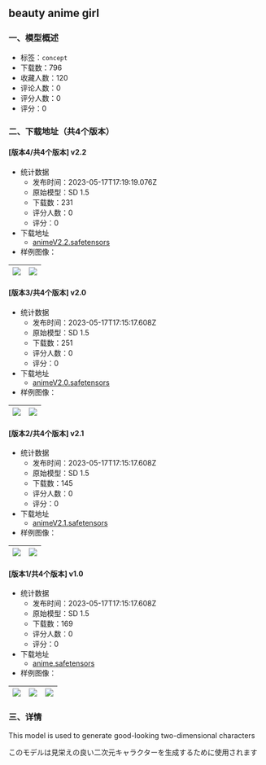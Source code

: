 ## beauty anime girl
### 一、模型概述

- 标签：`concept`
- 下载数：796
- 收藏人数：120
- 评论人数：0
- 评分人数：0
- 评分：0

### 二、下载地址（共4个版本）

#### [版本4/共4个版本] v2.2

- 统计数据
  - 发布时间：2023-05-17T17:19:19.076Z
  - 原始模型：SD 1.5
  - 下载数：231
  - 评分人数：0
  - 评分：0
- 下载地址
  - [animeV2.2.safetensors](https://civitai.com/api/download/models/73401)
- 样例图像：

| <img src="https://image.civitai.com/xG1nkqKTMzGDvpLrqFT7WA/b7dd6b1a-da3a-4c7f-b59a-28eef26a43b0/width=450/819594.jpeg" /> | <img src="https://image.civitai.com/xG1nkqKTMzGDvpLrqFT7WA/e9d5a7d0-6ab1-477e-b9ff-36581a74660a/width=450/819595.jpeg" /> |
| ---- | ---- |

#### [版本3/共4个版本] v2.0

- 统计数据
  - 发布时间：2023-05-17T17:15:17.608Z
  - 原始模型：SD 1.5
  - 下载数：251
  - 评分人数：0
  - 评分：0
- 下载地址
  - [animeV2.0.safetensors](https://civitai.com/api/download/models/71568)
- 样例图像：

| <img src="https://image.civitai.com/xG1nkqKTMzGDvpLrqFT7WA/f41a24e7-abd1-4849-bcee-b5097e0cf42b/width=450/799314.jpeg" /> | <img src="https://image.civitai.com/xG1nkqKTMzGDvpLrqFT7WA/2d5f1ac3-9d3b-4e45-83bc-a09d3d696a8f/width=450/799317.jpeg" /> |
| ---- | ---- |

#### [版本2/共4个版本] v2.1

- 统计数据
  - 发布时间：2023-05-17T17:15:17.608Z
  - 原始模型：SD 1.5
  - 下载数：145
  - 评分人数：0
  - 评分：0
- 下载地址
  - [animeV2.1.safetensors](https://civitai.com/api/download/models/72838)
- 样例图像：

| <img src="https://image.civitai.com/xG1nkqKTMzGDvpLrqFT7WA/700aafa7-579f-4674-811b-abbe3a07d2a1/width=450/812972.jpeg" /> | <img src="https://image.civitai.com/xG1nkqKTMzGDvpLrqFT7WA/56f4782c-2cce-46dd-958c-2d7cbc973b22/width=450/812973.jpeg" /> |
| ---- | ---- |

#### [版本1/共4个版本] v1.0

- 统计数据
  - 发布时间：2023-05-17T17:15:17.608Z
  - 原始模型：SD 1.5
  - 下载数：169
  - 评分人数：0
  - 评分：0
- 下载地址
  - [anime.safetensors](https://civitai.com/api/download/models/71176)
- 样例图像：

| <img src="https://image.civitai.com/xG1nkqKTMzGDvpLrqFT7WA/962251da-1d68-4482-8093-9a0782fd8c21/width=450/795116.jpeg" /> | <img src="https://image.civitai.com/xG1nkqKTMzGDvpLrqFT7WA/bfd742c6-f35b-486a-9731-b63110714ebd/width=450/795117.jpeg" /> | <img src="https://image.civitai.com/xG1nkqKTMzGDvpLrqFT7WA/98a1b6c8-83cb-4f65-89eb-98bcee1313df/width=450/795119.jpeg" /> |
| ---- | ---- | ---- |


### 三、详情
<p>This model is used to generate good-looking two-dimensional characters</p><p>このモデルは見栄えの良い二次元キャラクターを生成するために使用されます</p>